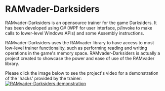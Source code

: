 # RAMvader-Darksiders
RAMvader-Darksiders is an opensource trainer for the game Darksiders. It has been developed using C# (WPF for user interface, p/Invoke to make calls to lower-level Windows APIs) and some Assembly instructions.

RAMvader-Darksiders uses the RAMvader library to have access to most low-level trainer functionality, such as performing reading and writing operations in the game's memory space. RAMvader-Darksiders is actually a project created to showcase the power and ease of use of the RAMvader library.

Please click the image below to see the project's video for a demonstration of the 'hacks' provided by the trainer:<br />
[![RAMvader-Darksiders demonstration](https://vinicius-ras.github.io/ramvader-darksiders/VideoScreenshot.jpg)](https://youtu.be/DJScDTkPyLs "RAMvader-Darksiders demonstration")
